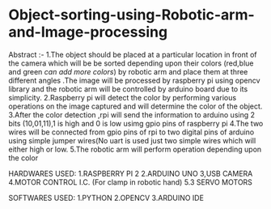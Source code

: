 # Object-sorting-using-Robotic-arm-and-Image-processing
Abstract :- 
1.The object should be placed at a particular location in front of the camera which will be be sorted depending upon their colors    (red,blue and green *can add more colors*) by robotic arm and place them at three different angles .The image will be processed by raspberry pi using opencv library and the robotic arm will be controlled by arduino board due to its simplicity.
2.Raspberry pi will detect the color by performing various operations on the image captured and will determine the color of the object.
3.After the color detection ,rpi will send the information to arduino using 2 bits (10,01,11),1 is high and 0 is low usimg gpio pins of raspberry pi
4.The two wires will be connected from gpio pins of rpi to two digital pins of arduino using simple jumper wires(No uart is used just two simple wires which will either high or low.
5.The robotic arm will perform operation depending upon the color

  
HARDWARES USED:
1.RASPBERRY PI 2
2.ARDUINO UNO
3,USB CAMERA
4.MOTOR CONTROL I.C. (For clamp in robotic hand)
5.3 SERVO MOTORS


SOFTWARES USED:
1.PYTHON
2.OPENCV
3.ARDUINO IDE


 
